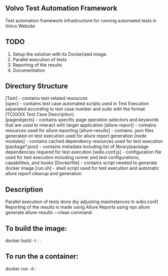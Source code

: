 ## Volvo  Test Automation Framework 
Test automation framework infrastructure for running automated tests in Volvo Website

## TODO
1. Setup the solution with its Dockerized image.
2. Parallel execution of tests
3. Reporting of the results
4. Documentation 

## Directory Structure
[Test] - contains test-related resources  
[spec] - contains test case automated scripts used in Test Execution separated according to test case number and suite with the format (TCXXXX Test Case Description)  
[pageobjects] - contains specific page operation selectors and keywords that are used to interact with target application 
[allure-report] - contains resources used for allure reporting
[allure-results] - contains .json files generated on test execution used for allure report generation
[node modules] - contains cached dependency resources used for test execution
[package*.json] - contains metadata including list of library/package dependencies required for test execution
[wdio.conf.js] - configuration file used for test execution including runner and test configurations, capabilities, and hooks
[Dockerfile] - contains script needed to generate docker image
[run.sh] - shell script used for test execution and automatic allure report cleanup and generation

## Description
Parallel execution of tests done (by adjusting maxInstances in wdio.conf)
Reporting of the results is made using Allure Reports using npx allure generate allure-results --clean  command.

## To build the image:
docker build -t <docker image name>:<version number> .

## To run the a container:
  docker run -it <docker image name>:<version number>
